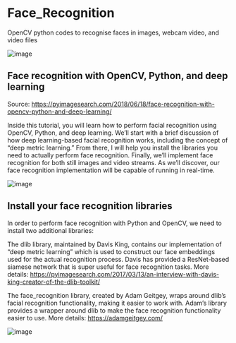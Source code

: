 # Face_Recognition
OpenCV python codes to recognise faces in images, webcam video, and video files

![image](https://user-images.githubusercontent.com/52286325/175816601-7420dd03-1d6f-4b67-b406-e9c83282127f.png)


## Face recognition with OpenCV, Python, and deep learning
Source: https://pyimagesearch.com/2018/06/18/face-recognition-with-opencv-python-and-deep-learning/

Inside this tutorial, you will learn how to perform facial recognition using OpenCV, Python, and deep learning. We’ll start with a brief discussion of how deep learning-based facial recognition works, including the concept of “deep metric learning.” From there, I will help you install the libraries you need to actually perform face recognition. Finally, we’ll implement face recognition for both still images and video streams. As we’ll discover, our face recognition implementation will be capable of running in real-time.

![image](https://user-images.githubusercontent.com/52286325/175816746-c0fd0fa4-fec6-4fa5-a664-2ad466c6fee2.png)


## Install your face recognition libraries
In order to perform face recognition with Python and OpenCV, we need to install two additional libraries:

The dlib library, maintained by Davis King, contains our implementation of “deep metric learning” which is used to construct our face embeddings used for the actual recognition process. Davis has provided a ResNet-based siamese network that is super useful for face recognition tasks. More details: https://pyimagesearch.com/2017/03/13/an-interview-with-davis-king-creator-of-the-dlib-toolkit/

The face_recognition library, created by Adam Geitgey, wraps around dlib’s facial recognition functionality, making it easier to work with. Adam’s library provides a wrapper around dlib to make the face recognition functionality easier to use. More details: https://adamgeitgey.com/


![image](https://user-images.githubusercontent.com/52286325/175816693-cb2d0cf7-e35a-4c8e-8899-9cbc0b9123d6.png)

